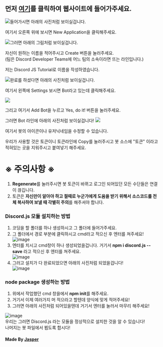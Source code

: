 ## 먼저 [여기](https://discord.com/developers/applications)를 클릭하여 웹사이트에 들어가주세요.

![들어가시면 아래의 사진처럼 보이실겁니다.](https://cdn.discordapp.com/attachments/708325535133990963/719143421083779092/unknown.png)

여기서 오른쪽 위에 보시면 New Application을 클릭해주세요.

![그러면 아래의 그림처럼 보이실겁니다.](https://cdn.discordapp.com/attachments/708325535133990963/708326886845186099/unknown.png)

자신이 원하는 이름을 적어주시고 Create 버튼을 눌러주세요.   
(팀은 Discord Developer Teams에 어느 팀의 소속이라면 뜨는 라인입니다.)   
   
저는 Discord JS Tutorial로 이름을 작성하였습니다.

![완료를 하셨다면 아래의 사진처럼 보이실겁니다.](https://cdn.discordapp.com/attachments/708325535133990963/708327210758701098/unknown.png)

여기서 왼쪽에 Settings 보시면 Bot라고 있는데 클릭해주세요.

![](https://cdn.discordapp.com/attachments/708325535133990963/708327595539955752/unknown.png)

그리고 여기서 Add Bot을 누르고 Yes, do it! 버튼을 눌러주세요.

그러면 Bot 라인에 아래의 사진처럼 보이실겁니다!
![](https://cdn.discordapp.com/attachments/708325535133990963/708328919979261992/unknown.png)

여기서 봇의 아이콘이나 유저닉네임을 수정할 수 있습니다.

우리가 사용할 것은 토큰이니 토큰라인에 Copy를 눌러주시고 봇 소스에 "토큰" 이라고 적혀있는 곳을 지워주시고 붙여넣기 해주세요.   


# **※ 주의사항 ※**   
1. **Regenerate**를 눌러주시면 봇 토큰이 바뀌고 로그인 되어있던 모든 수단들은 연결이 끊깁니다.   
2. 토큰은 **자신만이 알아야 하고 절때로 누군가에게 도움을 받기 위해서 소스코드를 전체 복사하여 보낼 때 각별히 주의**를 해주셔야 합니다.

### Discord.js 모듈 설치하는 방법

1. 코딩을 할 폴더를 하나 생성하시고 그 폴더에 들어가주세요.   
2. 그 폴더에서 경로 부분에 클릭하시고 cmd라고 적으신 후 엔터를 쳐주세요!   
![image](https://cdn.discordapp.com/attachments/708325535133990963/711371559712981043/unknown.png)
3. 엔터를 치시고 cmd창이 하나 생성되었을겁니다. 거기서 **npm i discord.js --save** 라고 적으신 후 엔터를 쳐주세요.     
![image](https://cdn.discordapp.com/attachments/708325535133990963/711371759273771058/unknown.png)
4. 그러고 설치가 다 완료되었으면 아래의 사진처럼 되었을겁니다!   
![image](https://cdn.discordapp.com/attachments/708325535133990963/711371987900956713/unknown.png)



### node package 생성하는 방법

1. 위에서 작업했던 cmd 창을에서 **npm init**를 해주세요.   
2. 거기서 이제 여러가지 머 적으라고 할텐데 양식에 맞게 적어주세요!   
3. 그러면 아래의 사진처럼 되어있을텐데 거기서 엔터를 눌러서 마무리 해주세요!   

![image](https://cdn.discordapp.com/attachments/708325535133990963/719143887955951616/unknown.png)   
우리는 그러면 Discord.js 라는 모듈을 정상적으로 설치한 것을 알 수 있습니다!   
나머지는 봇 파일에서 뵙도록 합시다!

#### Made By [Jasper](https://github.com/Ukong0324)